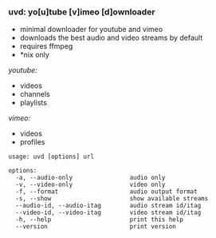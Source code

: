 ### uvd: yo[u]tube [v]imeo [d]ownloader


+ minimal downloader for youtube and vimeo
+ downloads the best audio and video streams by default
+ requires ffmpeg
+ *nix only


*youtube:*
  + videos
  + channels
  + playlists

*vimeo:*
  + videos
  + profiles

```
usage: uvd [options] url

options:
  -a, --audio-only                audio only
  -v, --video-only                video only
  -f, --format                    audio output format
  -s, --show                      show available streams
  --audio-id, --audio-itag        audio stream id/itag
  --video-id, --video-itag        video stream id/itag
  -h, --help                      print this help
  --version                       print version
```
